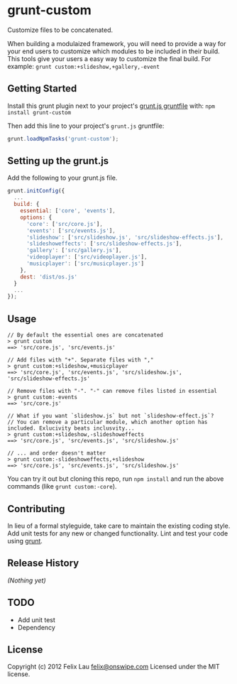 # grunt-custom

Customize files to be concatenated.

When building a modulaized framework, you will need to provide a way for your end users to customize which modules to be included in their build. This tools give your users a easy way to customize the final build. For example: `grunt custom:+slideshow,+gallery,-event`

## Getting Started
Install this grunt plugin next to your project's [grunt.js gruntfile][getting_started] with: `npm install grunt-custom`

Then add this line to your project's `grunt.js` gruntfile:

```javascript
grunt.loadNpmTasks('grunt-custom');
```

[grunt]: https://github.com/cowboy/grunt
[getting_started]: https://github.com/cowboy/grunt/blob/master/docs/getting_started.md

## Setting up the grunt.js

Add the following to your grunt.js file.

````javascript
grunt.initConfig({
  ...
  build: {
    essential: ['core', 'events'],
    options: {
      'core': ['src/core.js'],
      'events': ['src/events.js'],
      'slideshow': ['src/slideshow.js', 'src/slideshow-effects.js'],
      'slideshoweffects': ['src/slideshow-effects.js'],
      'gallery': ['src/gallery.js'],
      'videoplayer': ['src/videoplayer.js'],
      'musicplayer': ['src/musicplayer.js']
    },
    dest: 'dist/os.js'
  }
  ...
});
````

## Usage

````
// By default the essential ones are concatenated
> grunt custom
==> 'src/core.js', 'src/events.js'

// Add files with "+". Separate files with ","
> grunt custom:+slideshow,+musicplayer
==> 'src/core.js', 'src/events.js', 'src/slideshow.js', 'src/slideshow-effects.js'

// Remove files with "-". "-" can remove files listed in essential
> grunt custom:-events
==> 'src/core.js'

// What if you want `slideshow.js` but not `slideshow-effect.js`?
// You can remove a particular module, which another option has included. Exlucivity beats inclusvity...
> grunt custom:+slideshow,-slideshoweffects
==> 'src/core.js', 'src/events.js', 'src/slideshow.js'

// ... and order doesn't matter
> grunt custom:-slideshoweffects,+slideshow
==> 'src/core.js', 'src/events.js', 'src/slideshow.js'

````

You can try it out but cloning this repo, run `npm install` and run the above commands (like `grunt custom:-core`).

## Contributing
In lieu of a formal styleguide, take care to maintain the existing coding style. Add unit tests for any new or changed functionality. Lint and test your code using [grunt][grunt].

## Release History
_(Nothing yet)_

## TODO

- Add unit test
- Dependency

## License
Copyright (c) 2012 Felix Lau <felix@onswipe.com>
Licensed under the MIT license.
